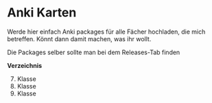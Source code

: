 # Anki Karten

Werde hier einfach Anki packages für alle Fächer hochladen, die mich betreffen. Könnt dann damit machen, was ihr wollt.

Die Packages selber sollte man bei dem Releases-Tab finden

**Verzeichnis**

7. Klasse
8. Klasse
9. Klasse
